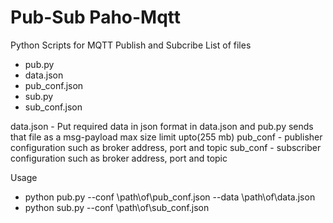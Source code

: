 # Pub-Sub Paho-Mqtt
Python Scripts for MQTT Publish and Subcribe
List of files
- pub.py 
- data.json
- pub_conf.json
- sub.py
- sub_conf.json

data.json - Put required data in json format in data.json and pub.py sends that file as a msg-payload max size limit upto(255 mb)
pub_conf - publisher configuration such as broker address, port and topic
sub_conf - subscriber configuration such as broker address, port and topic

Usage
- python pub.py --conf \path\of\pub_conf.json --data \path\of\data.json
- python sub.py --conf \path\of\sub_conf.json
